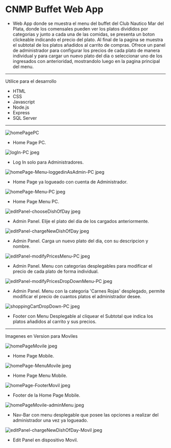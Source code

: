 CNMP Buffet Web App
=========================

- Web App donde se muestra el menu del buffet del Club Nautico Mar del Plata, donde los comensales pueden ver los platos divididos por categorias y junto a cada una de las comidas, se presenta un boton clickeable indicando el precio del plato. Al final de la pagina se muestra el subtotal de los platos añadidos al carrito de compras.
Ofrece un panel de administrador para configurar los precios de cada plato de manera individual y para cargar un nuevo plato del dia o seleccionar uno de los ingresados con anterioridad, mostrandolo luego en la pagina principal del menu. 

-----------------------------------------------------------------------------------------------------------------------------------------------------------------------

Utilice para el desarrollo
- HTML
- CSS
- Javascript
- Node.js
- Express
- SQL Server

-----------------------------------------------------------------------------------------------------------------------------------------------------------------------

![homePagePC](https://user-images.githubusercontent.com/101566196/232548917-958b8583-2adc-404c-a4fc-5fb9e8a6f23a.jpeg)
- Home Page PC.

![logIn-PC jpeg](https://user-images.githubusercontent.com/101566196/232229689-8a6ddefa-b8fc-47b6-b7b4-adb404e96848.png)
- Log In solo para Administradores.

![homePage-Menu-loggedinAsAdmin-PC jpeg](https://user-images.githubusercontent.com/101566196/232229789-f2bd44d2-925c-405a-890d-8bcd8a084617.png)
- Home Page ya logueado con cuenta de Administrador.

![homePage-Menu-PC jpeg](https://user-images.githubusercontent.com/101566196/232229469-0d230c16-f79f-4899-90a4-7dd8abad73af.png)
- Home Page Menu PC.

![editPanel-chooseDishOfDay jpeg](https://user-images.githubusercontent.com/101566196/232229481-7cd98edc-1db2-4900-989a-8b1c6d53f745.png)
- Admin Panel. Elije el plato del dia de los cargados anteriormente.


![editPanel-chargeNewDishOfDay jpeg](https://user-images.githubusercontent.com/101566196/232229517-889a2a28-f9b6-4673-8e53-7737f1fb1312.png)
- Admin Panel. Carga un nuevo plato del dia, con su descripcion y nombre.


![editPanel-modifyPricesMenu-PC jpeg](https://user-images.githubusercontent.com/101566196/232229547-982e9b78-78ef-44b6-a61e-ffa891744d42.png)
- Admin Panel. Menu con categorias desplegables para modificar el precio de cada plato de forma individual.


![editPanel-modifyPricesDropDownMenu-PC jpeg](https://user-images.githubusercontent.com/101566196/232549056-b299339c-65f9-4c71-a357-9aefc044d9b8.png)
- Admin Panel. Menu con la categoria 'Carnes Rojas' desplegado, permite modificar el precio de cuantos platos el administrador desee.

![shoppingCartDropDown-PC jpeg](https://user-images.githubusercontent.com/101566196/233670482-5003c431-cba2-4c8f-b007-2e5238e18061.png)
- Footer con Menu Desplegable al cliquear el Subtotal que indica los platos añadidos al carrito y sus precios.
-----------------------------------------------------------------------------------------------------------------------------------------------------------------------

Imagenes en Version para Moviles

![homePageMovile jpeg](https://user-images.githubusercontent.com/101566196/232548113-ed16d574-b081-40c4-9150-fac2677f230c.png)
- Home Page Mobile.


![homePage-MenuMovile jpeg](https://user-images.githubusercontent.com/101566196/232548446-4c61316f-d3a9-44e0-a1fa-b36c95c3fa21.png)
- Home Page Menu Mobile.


![homePage-FooterMovil jpeg](https://user-images.githubusercontent.com/101566196/232548528-0683f6df-ef27-4a44-8e34-d6d30b9b7e16.png)
- Footer de la Home Page Mobile.


![homePageMovile-adminMenu jpeg](https://user-images.githubusercontent.com/101566196/232229915-5732b9bf-b388-45c4-a6ee-8951253fc7f7.png)
- Nav-Bar con menu desplegable que posee las opciones a realizar del administrador una vez ya logueado. 


![editPanel-chargeNewDishOfDay-Movil jpeg](https://user-images.githubusercontent.com/101566196/232548619-3c4f9bc9-908c-4535-8bbc-f2db8866ae2b.png)
- Edit Panel en dispositivo Movil.
